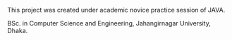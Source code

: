 This project was created under academic novice practice session of JAVA.


BSc. in Computer Science and Engineering,
Jahangirnagar University, Dhaka.